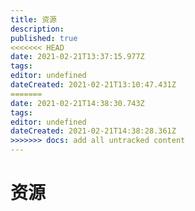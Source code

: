 ```yaml
---
title: 资源
description: 
published: true
<<<<<<< HEAD
date: 2021-02-21T13:37:15.977Z
tags: 
editor: undefined
dateCreated: 2021-02-21T13:10:47.431Z
=======
date: 2021-02-21T14:38:30.743Z
tags: 
editor: undefined
dateCreated: 2021-02-21T14:38:28.361Z
>>>>>>> docs: add all untracked content
---
```


# 资源